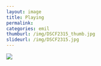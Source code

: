 ```yaml
---
layout: image
title: Playing
permalink: 
categories: emil
thumburl: /img/DSCF2315_thumb.jpg
slideurl: /img/DSCF2315.jpg
---
```


![](/img/DSCF2315.jpg)


